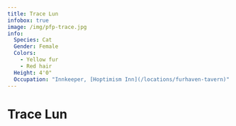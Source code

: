```yaml
---
title: Trace Lun
infobox: true
image: /img/pfp-trace.jpg
info: 
  Species: Cat
  Gender: Female
  Colors: 
    - Yellow fur
    - Red hair
  Height: 4'0"
  Occupation: "Innkeeper, [Hoptimism Inn](/locations/furhaven-tavern)"
---
```


# Trace Lun
